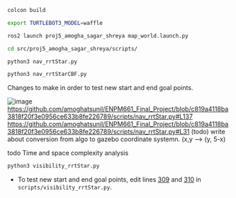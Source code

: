 



```bash
colcon build
```

```bash
export TURTLEBOT3_MODEL=waffle
```
```bash
ros2 launch proj5_amogha_sagar_shreya map_world.launch.py
```

```bash
cd src/proj5_amogha_sagar_shreya/scripts/
```

```bash
python3 nav_rrtStar.py
```

```bash
python3 nav_rrtStarCBF.py
```

Changes to make in order to test new start and end goal points.

![image](https://github.com/user-attachments/assets/688f3247-cfd8-49bc-913c-9635f15b2e38)
https://github.com/amoghatsunil/ENPM661_Final_Project/blob/c819a4118ba3818f20f3e0956ce633b8fe226789/scripts/nav_rrtStar.py#L137
https://github.com/amoghatsunil/ENPM661_Final_Project/blob/c819a4118ba3818f20f3e0956ce633b8fe226789/scripts/nav_rrtStar.py#L31
 (todo) write about conversion from algo to gazebo coordinate systemn. (x,y  --> (y, 5-x)

todo
Time and space complexity analysis

```bash
python3 visibility_rrtStar.py
```
* To test new start and end goal points, edit lines [309](https://github.com/amoghatsunil/ENPM661_Final_Project/blob/main/scripts/visibility_rrtStar.py#L309) and [310](https://github.com/amoghatsunil/ENPM661_Final_Project/blob/main/scripts/visibility_rrtStar.py#L310) in `scripts/visibility_rrtStar.py`.
